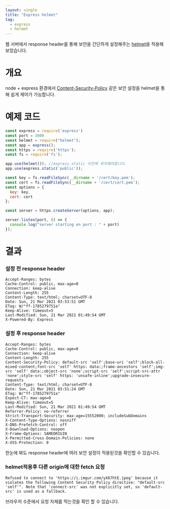 ```yaml
---
layout: single
title: "Express helmet"
tag:
  - express
  - helmet
---
```


웹 서버에서 response header를 통해 보안을 간단하게 설정해주는 [helmet](https://helmetjs.github.io/)을 적용해보았습니다. 

 
# 개요

node + express 환경에서 [Content-Security-Policy](https://developer.mozilla.org/ko/docs/Web/HTTP/Headers/Content-Security-Policy) 같은 보안 설정을 helmet을 통해 쉽게 제어가 가능합니다.


# 예제 코드
```js
const express = require('express')
const port = 3000
const helmet = require("helmet");
const app = express();
const https = require('https');
const fs = require('fs');

app.use(helmet()); //express.static 이전에 위치해야합니다.
app.use(express.static('public'));

const key = fs.readFileSync(__dirname + '/cert/key.pem');
const cert = fs.readFileSync(__dirname + '/cert/cert.pem');
const options = {
  key: key,
  cert: cert
};

const server = https.createServer(options, app);

server.listen(port, () => {
  console.log("server starting on port : " + port)
});
```

# 결과

### 설정 전 response header
```
Accept-Ranges: bytes
Cache-Control: public, max-age=0
Connection: keep-alive
Content-Length: 255
Content-Type: text/html; charset=UTF-8
Date: Sun, 21 Mar 2021 03:53:51 GMT
ETag: W/"ff-1785279751a"
Keep-Alive: timeout=5
Last-Modified: Sun, 21 Mar 2021 01:49:54 GMT
X-Powered-By: Express

```

### 설정 후 response header
```
Accept-Ranges: bytes
Cache-Control: public, max-age=0
Connection: keep-alive
Content-Length: 255
Content-Security-Policy: default-src 'self';base-uri 'self';block-all-mixed-content;font-src 'self' https: data:;frame-ancestors 'self';img-src 'self' data:;object-src 'none';script-src 'self';script-src-attr 'none';style-src 'self' https: 'unsafe-inline';upgrade-insecure-requests
Content-Type: text/html; charset=UTF-8
Date: Sun, 21 Mar 2021 03:51:24 GMT
ETag: W/"ff-1785279751a"
Expect-CT: max-age=0
Keep-Alive: timeout=5
Last-Modified: Sun, 21 Mar 2021 01:49:54 GMT
Referrer-Policy: no-referrer
Strict-Transport-Security: max-age=15552000; includeSubDomains
X-Content-Type-Options: nosniff
X-DNS-Prefetch-Control: off
X-Download-Options: noopen
X-Frame-Options: SAMEORIGIN
X-Permitted-Cross-Domain-Policies: none
X-XSS-Protection: 0

```

한눈에 봐도 response header에 여러 보안 설정이 적용된것을 확인할 수 있습니다.

### helmet적용후 다른 origin에 대한 fetch 요청
```
Refused to connect to 'https://i.imgur.com/yX67htE.jpeg' because it violates the following Content Security Policy directive: "default-src 'self'". Note that 'connect-src' was not explicitly set, so 'default-src' is used as a fallback.
```

브라우저 수준에서 요청 자체를 막는것을 확인 할 수 있습니다.